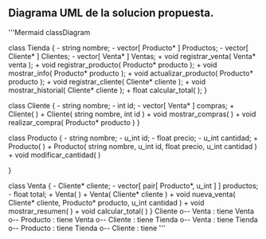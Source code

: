 ## Diagrama UML de la solucion propuesta.

'''Mermaid
classDiagram

class Tienda {
    - string nombre;
    - vector[ Producto* ] Productos;
    - vector[ Cliente* ]  Clientes;
    - vector[ Venta* ]    Ventas;
    + void registrar_venta( Venta* venta );
    + void registrar_producto( Producto* producto );
    + void mostrar_info( Producto* producto );
    + void actualizar_producto( Producto* producto );
    + void registrar_cliente( Cliente* cliente );
    + void mostrar_historial( Cliente* cliente );
    + float calcular_total( );
}

class Cliente {
    - string nombre;
    - int id;
    - vector[ Venta* ] compras;
    + Cliente( )
    + Cliente( string nombre, int id )
    + void mostrar_compras( )
    + void realizar_compra( Producto* producto )
}

class Producto {
    - string nombre;
    - u_int id;
    - float precio;
    - u_int cantidad;
    + Producto( )
    + Producto( string nombre, u_int id, float precio, u_int cantidad )
    + void modificar_cantidad( )

}

class Venta {
    - Cliente* cliente;
    - vector[ pair[ Producto*, u_int ] ] productos;
    - float total;
    + Venta( )
    + Venta( Cliente* cliente )
    + void nueva_venta( Cliente* cliente, Producto* producto, u_int cantidad )
    + void mostrar_resumen( )
    + void calcular_total( )
}
    Cliente o-- Venta : tiene
    Venta o-- Producto : tiene
    Venta o-- Cliente : tiene
    Tienda o-- Venta : tiene
    Tienda o-- Producto : tiene
    Tienda o-- Cliente : tiene
'''